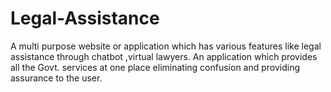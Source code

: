 # Legal-Assistance
A multi purpose website or application which has various features like legal assistance through chatbot ,virtual lawyers. An application which provides all the Govt. services at one place eliminating confusion and providing assurance to the user. 
